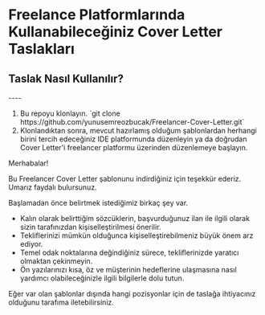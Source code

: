 <H1> Freelance Platformlarında Kullanabileceğiniz Cover Letter Taslakları </H1>

<H2> Taslak Nasıl Kullanılır? </H2>
----
<ol>
   <li>Bu repoyu klonlayın. `git clone https://github.com/yunusemreozbucak/Freelancer-Cover-Letter.git`</li>
   <li>Klonlandıktan sonra, mevcut hazırlamış olduğum şablonlardan herhangi birini tercih edeceğiniz IDE platformunda düzenleyin  ya da doğrudan Cover Letter'i freelancer platformu üzerinden düzenlemeye başlayın.</li>
</ol>

Merhabalar!

Bu Freelancer Cover Letter şablonunu indirdiğiniz için teşekkür ederiz. Umarız faydalı bulursunuz.

Başlamadan önce belirtmek istediğimiz birkaç şey var.
   - Kalın olarak belirttiğim sözcüklerin, başvurduğunuz ilan ile ilgili olarak sizin tarafınızdan kişiselleştirilmesi önerilir.
   - Tekliflerinizi mümkün olduğunca kişiselleştirebilmeniz büyük önem arz ediyor.
   - Temel odak noktalarına değindiğiniz sürece, tekliflerinizde yaratıcı olmaktan çekinmeyin.
   - Ön yazılarınızı kısa, öz ve müşterinin hedeflerine ulaşmasına nasıl yardımcı olabileceğinizle ilgili bilgilerle dolu tutun.
   
Eğer var olan şablonlar dışında hangi pozisyonlar için de taslağa ihtiyacınız olduğunu tarafıma iletebilirsiniz.
